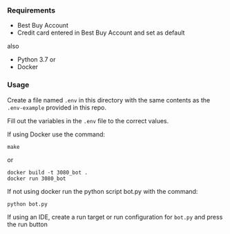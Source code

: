 ### Requirements

* Best Buy Account
* Credit card entered in Best Buy Account and set as default

also

* Python 3.7 
or
* Docker

### Usage

Create a file named `.env` in this directory with the same contents as the `.env-example` provided in this repo.

Fill out the variables in the `.env` file to the correct values.


If using Docker use the command:

```make```

or

```
docker build -t 3080_bot .
docker run 3080_bot
```


If not using docker run the python script bot.py with the command:

```python bot.py```


If using an IDE, create a run target or run configuration for `bot.py` and press the run button
